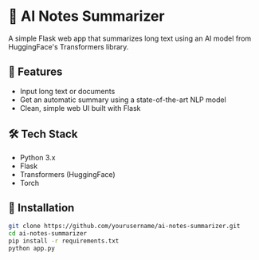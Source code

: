 # 🧠 AI Notes Summarizer

A simple Flask web app that summarizes long text using an AI model from HuggingFace's Transformers library.

## 🚀 Features
- Input long text or documents
- Get an automatic summary using a state-of-the-art NLP model
- Clean, simple web UI built with Flask

## 🛠 Tech Stack
- Python 3.x
- Flask
- Transformers (HuggingFace)
- Torch

## 🧪 Installation

```bash
git clone https://github.com/yourusername/ai-notes-summarizer.git
cd ai-notes-summarizer
pip install -r requirements.txt
python app.py

